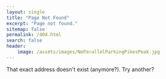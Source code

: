 ```yaml
---
layout: single
title: "Page Not Found"
excerpt: "Page not found."
sitemap: false
permalink: /404.html
search: false
header:
    image: /assets/images/NoParallelParkingPikesPeak.jpg
---
```


That exact address doesn't exist (anymore?).  Try another?